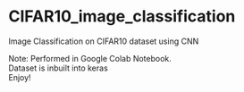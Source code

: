 # CIFAR10_image_classification
Image Classification on CIFAR10 dataset using CNN

Note: Performed in Google Colab Notebook.<br>
Dataset is inbuilt into keras<br>
Enjoy!
